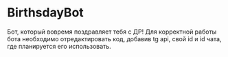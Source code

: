 # BirthsdayBot
Бот, который вовремя поздравляет тебя с ДР!
Для корректной работы бота необходимо отредактировать код, добавив tg api, свой id и id чата, где планируется его использовать.
